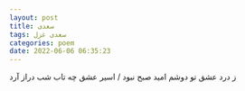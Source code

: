 ```yaml
---
layout: post
title: سعدی
tags: سعدی غزل
categories: poem
date: 2022-06-06 06:35:23
---
```


ز درد عشق تو دوشم امید صبح نبود / اسیر عشق چه تاب شب دراز آرد
